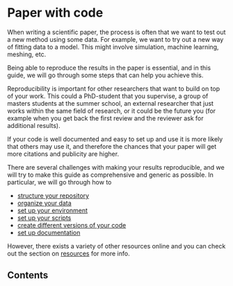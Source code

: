 # Paper with code

When writing a scientific paper, the process is often that we want to test out a new method using some data.
For example, we want to try out a new way of fitting data to a model. This might involve simulation, machine learning, meshing, etc.

Being able to reproduce the results in the paper is essential, and in this guide, we will go through some steps that can help you achieve this.

Reproducibility is important for other researchers that want to build on top of your work. This could a PhD-student that you supervise, a group of masters students at the summer school, an external researcher that just works within the same field of research, or it could be the future you (for example when you get back the first review and the reviewer ask for additional results).

If your code is well documented and easy to set up and use it is more likely that others may use it, and therefore the chances that your paper will get more citations and publicity are higher.

There are several challenges with making your results reproducible, and we will try to make this guide as comprehensive and generic as possible. In particular, we will go through how to

- [structure your repository](structure.md)
- [organize your data](data.md)
- [set up your environment](environment.md)
- [set up your scripts](scripts.md)
- [create different versions of your code](versioning.md)
- [set up documentation](documentation.md)

However, there exists a variety of other resources online and you can check out the section on [resources](resources.md) for more info.


## Contents
```{tableofcontents}
```
